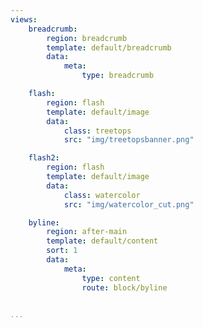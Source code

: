```yaml
---
views:
    breadcrumb:
        region: breadcrumb
        template: default/breadcrumb
        data:
            meta:
                type: breadcrumb

    flash:
        region: flash
        template: default/image
        data:
            class: treetops
            src: "img/treetopsbanner.png"

    flash2:
        region: flash
        template: default/image
        data:
            class: watercolor
            src: "img/watercolor_cut.png"

    byline:
        region: after-main
        template: default/content
        sort: 1
        data:
            meta:
                type: content
                route: block/byline


...
```

